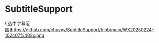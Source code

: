 # SubtitleSupport
![选中字幕范围]https://github.com/chuvvv/SubtitleSupport/blob/main/WX20250224-102407%402x.png
